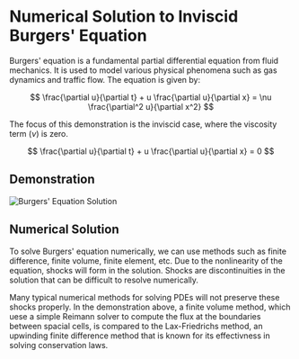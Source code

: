 <script type="text/x-mathjax-config">
  MathJax.Hub.Config({
    tex2jax: {
      inlineMath: [ ['$','$'], ["\\(","\\)"] ],
      processEscapes: true
    }
  });
</script>
    
<script type="text/javascript"
        src="https://cdn.mathjax.org/mathjax/latest/MathJax.js?config=TeX-AMS-MML_HTMLorMML">
</script>

# Numerical Solution to Inviscid Burgers' Equation

Burgers' equation is a fundamental partial differential equation from fluid mechanics. It is used to model various physical phenomena such as gas dynamics and traffic flow. The equation is given by:

$$
\frac{\partial u}{\partial t} + u \frac{\partial u}{\partial x} = \nu \frac{\partial^2 u}{\partial x^2}
$$

The focus of this demonstration is the inviscid case, where the viscosity term $( \nu )$ is zero.

$$
\frac{\partial u}{\partial t} + u \frac{\partial u}{\partial x} = 0
$$

## Demonstration
![Burgers' Equation Solution](burg.gif)


## Numerical Solution

To solve Burgers' equation numerically, we can use methods such as finite difference, finite volume, finite element, etc.
Due to the nonlinearity of the equation, shocks will form in the solution. Shocks are discontinuities in the solution that can be difficult to resolve numerically. 

Many typical numerical methods for solving PDEs will not preserve these shocks properly. In the demonstration above, a finite volume method, which uese a simple Reimann solver to compute the flux at the boundaries between spacial cells, is compared to the Lax-Friedrichs method, an upwinding finite difference method that is known for its effectivness in solving conservation laws.